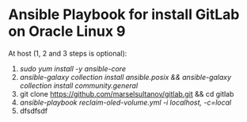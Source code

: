 # Ansible Playbook for install GitLab on Oracle Linux 9

At host (1, 2 and 3 steps is optional):
1. *sudo yum install -y ansible-core*
2. *ansible-galaxy collection install ansible.posix && ansible-galaxy collection install community.general*
3. git clone https://github.com/marselsultanov/gitlab.git && cd gitlab
4. *ansible-playbook reclaim-oled-volume.yml -i localhost, -c=local*
6. dfsdfsdf
